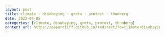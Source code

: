 ```yaml
---
layout: post
title: climate · disobeying · greta · protest · thunberg
date: 2023-07-05
categories: [climate, disobeying, greta, protest, thunberg]
content_url: https://papercliff.github.io/redirect/?q=climate+disobeying+greta+protest+thunberg&tbs=cdr:1,cd_min:7/4/2023,cd_max:7/6/2023
---
```

